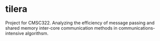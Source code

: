 tilera
======

Project for CMSC322. Analyzing the efficiency of message passing and shared memory inter-core communication methods in communications-intensive algorithsm.
